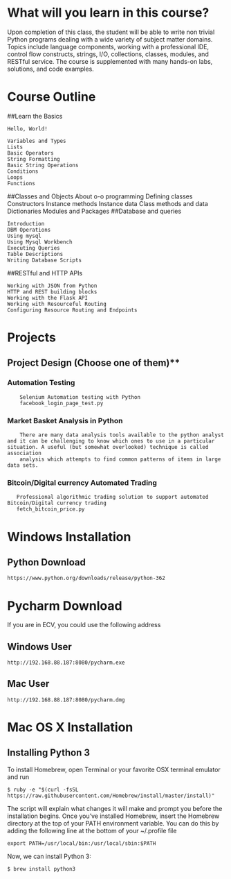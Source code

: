 # What will you learn in this course?

 Upon completion of this class, the student will be able to write non trivial Python programs dealing with a wide variety of subject matter domains. Topics include language components, working with a professional IDE,
 control flow constructs, strings, I/O, collections, classes, modules, and RESTful service. 
 The course is supplemented with many hands-on labs, solutions, and code examples.
    
# Course Outline

##Learn the Basics

    Hello, World!
    
    Variables and Types
    Lists
    Basic Operators
    String Formatting
    Basic String Operations
    Conditions
    Loops
    Functions
##Classes and Objects
    About o-o programming
    Defining classes
    Constructors
    Instance methods
    Instance data 
    Class methods and data
    Dictionaries
    Modules and Packages
##Database and queries

    Introduction
    DBM Operations
    Using mysql
    Using Mysql Workbench
    Executing Queries
    Table Descriptions
    Writing Database Scripts
 
##RESTful and HTTP APIs

    Working with JSON from Python
    HTTP and REST building blocks
    Working with the Flask API
    Working with Resourceful Routing
    Configuring Resource Routing and Endpoints

    
# Projects
## Project Design (Choose one of them)**

   ### Automation Testing
        Selenium Automation testing with Python
        facebook_login_page_test.py
    
   ### Market Basket Analysis in Python 
        There are many data analysis tools available to the python analyst and it can be challenging to know which ones to use in a particular situation. A useful (but somewhat overlooked) technique is called association 
        analysis which attempts to find common patterns of items in large data sets.
    
   ### Bitcoin/Digital currency Automated Trading  
       Professional algorithmic trading solution to support automated Bitcoin/Digital currency trading
       fetch_bitcoin_price.py

# Windows Installation 
## Python Download

`https://www.python.org/downloads/release/python-362`

# Pycharm Download 

If you are in ECV, you could use the following address

## Windows User

`http://192.168.88.187:8080/pycharm.exe`

## Mac User

`http://192.168.88.187:8080/pycharm.dmg`

#  Mac OS X Installation

## Installing Python 3

To install Homebrew, open Terminal or your favorite OSX terminal emulator and run

`$ ruby -e "$(curl -fsSL https://raw.githubusercontent.com/Homebrew/install/master/install)"`

The script will explain what changes it will make and prompt you before the installation begins. Once you’ve installed Homebrew, insert the Homebrew directory at the top of your PATH environment variable. You can do this by adding the following line at the bottom of your ~/.profile file

`export PATH=/usr/local/bin:/usr/local/sbin:$PATH`

Now, we can install Python 3:

`$ brew install python3`

